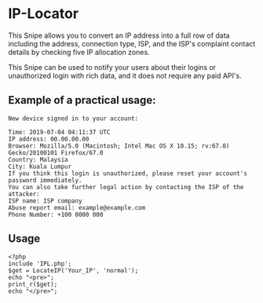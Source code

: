 # IP-Locator

This Snipe allows you to convert an IP address into a full row of data including the address, connection type, ISP, and the ISP's complaint contact details by checking five IP allocation zones.

This Snipe can be used to notify your users about their logins or unauthorized login with rich data, and it does not require any paid API's.

Example of a practical usage:
------------------------------------------
```
New device signed in to your account:

Time: 2019-07-04 04:11:37 UTC
IP address: 00.00.00.00
Browser: Mozilla/5.0 (Macintosh; Intel Mac OS X 10.15; rv:67.0) Gecko/20100101 Firefox/67.0
Country: Malaysia
City: Kuala Lumpur
If you think this login is unauthorized, please reset your account's password immediately. 
You can also take further legal action by contacting the ISP of the attacker:
ISP name: ISP company
Abuse report email: example@example.com
Phone Number: +100 0000 000
```
Usage
------------------------------------------
```
<?php 
include 'IPL.php';
$get = LocateIP('Your_IP', 'normal');
echo "<pre>";
print_r($get);
echo "</pre>";
```
